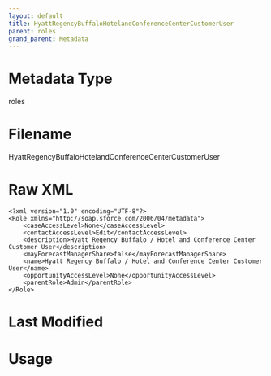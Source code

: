 ```yaml
---
layout: default
title: HyattRegencyBuffaloHotelandConferenceCenterCustomerUser
parent: roles
grand_parent: Metadata
---
```

# Metadata Type
roles


# Filename 
HyattRegencyBuffaloHotelandConferenceCenterCustomerUser


# Raw XML
```
<?xml version="1.0" encoding="UTF-8"?>
<Role xmlns="http://soap.sforce.com/2006/04/metadata">
    <caseAccessLevel>None</caseAccessLevel>
    <contactAccessLevel>Edit</contactAccessLevel>
    <description>Hyatt Regency Buffalo / Hotel and Conference Center Customer User</description>
    <mayForecastManagerShare>false</mayForecastManagerShare>
    <name>Hyatt Regency Buffalo / Hotel and Conference Center Customer User</name>
    <opportunityAccessLevel>None</opportunityAccessLevel>
    <parentRole>Admin</parentRole>
</Role>
```


# Last Modified


# Usage
